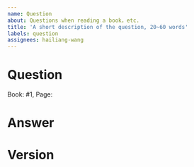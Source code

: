 ```yaml
---
name: Question
about: Questions when reading a book，etc.
title: 'A short description of the question, 20~60 words'
labels: question
assignees: hailiang-wang
---
```


# Question
<!-- Book #1 - Deep Learning with PyTorch -->
Book: #1, Page: 

<!-- Describe question here -->

# Answer
<!-- Describe possible solution -->

# Version
<!-- Git commit hash (`git rev-parse HEAD`)，run in git repo -->
